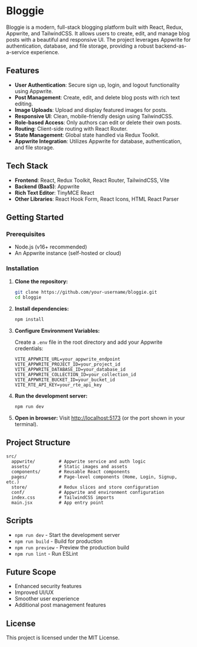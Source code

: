 # Bloggie

Bloggie is a modern, full-stack blogging platform built with React, Redux, Appwrite, and TailwindCSS. It allows users to create, edit, and manage blog posts with a beautiful and responsive UI. The project leverages Appwrite for authentication, database, and file storage, providing a robust backend-as-a-service experience.

## Features

- **User Authentication**: Secure sign up, login, and logout functionality using Appwrite.
- **Post Management**: Create, edit, and delete blog posts with rich text editing.
- **Image Uploads**: Upload and display featured images for posts.
- **Responsive UI**: Clean, mobile-friendly design using TailwindCSS.
- **Role-based Access**: Only authors can edit or delete their own posts.
- **Routing**: Client-side routing with React Router.
- **State Management**: Global state handled via Redux Toolkit.
- **Appwrite Integration**: Utilizes Appwrite for database, authentication, and file storage.

## Tech Stack

- **Frontend**: React, Redux Toolkit, React Router, TailwindCSS, Vite
- **Backend (BaaS)**: Appwrite
- **Rich Text Editor**: TinyMCE React
- **Other Libraries**: React Hook Form, React Icons, HTML React Parser

## Getting Started

### Prerequisites

- Node.js (v16+ recommended)
- An Appwrite instance (self-hosted or cloud)

### Installation

1. **Clone the repository:**
   ```bash
   git clone https://github.com/your-username/bloggie.git
   cd bloggie
   ```

2. **Install dependencies:**
   ```bash
   npm install
   ```

3. **Configure Environment Variables:**

   Create a `.env` file in the root directory and add your Appwrite credentials:
   ```
   VITE_APPWRITE_URL=your_appwrite_endpoint
   VITE_APPWRITE_PROJECT_ID=your_project_id
   VITE_APPWRITE_DATABASE_ID=your_database_id
   VITE_APPWRITE_COLLECTION_ID=your_collection_id
   VITE_APPWRITE_BUCKET_ID=your_bucket_id
   VITE_RTE_API_KEY=your_rte_api_key
   ```

4. **Run the development server:**
   ```bash
   npm run dev
   ```

5. **Open in browser:**
   Visit [http://localhost:5173](http://localhost:5173) (or the port shown in your terminal).

## Project Structure

```
src/
  appwrite/         # Appwrite service and auth logic
  assets/           # Static images and assets
  components/       # Reusable React components
  pages/            # Page-level components (Home, Login, Signup, etc.)
  store/            # Redux slices and store configuration
  conf/             # Appwrite and environment configuration
  index.css         # TailwindCSS imports
  main.jsx          # App entry point
```

## Scripts

- `npm run dev` - Start the development server
- `npm run build` - Build for production
- `npm run preview` - Preview the production build
- `npm run lint` - Run ESLint

## Future Scope

- Enhanced security features
- Improved UI/UX
- Smoother user experience
- Additional post management features

## License

This project is licensed under the MIT License.
